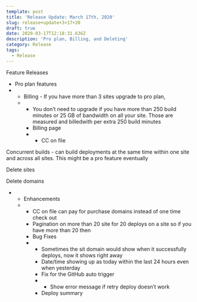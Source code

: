 ```yaml
---
template: post
title: 'Release Update: March 17th, 2020'
slug: release+update+3+17+20
draft: true
date: 2020-03-17T12:18:31.636Z
description: 'Pro plan, Billing, and Deleting'
category: Release
tags:
  - Release
---
```


Feature Releases


  * Pro plan features
  * * Billing - If you have more than 3 sites upgrade to pro plan,
    * * You don’t need to upgrade if you have more than 250 build minutes or 25 GB of bandwidth on all your site. Those are measured and billedwith per extra 250 build minutes
      * Billing page
      * * CC on file

Concurrent builds - can build deployments at the same time within one site and across all sites. This might be a pro feature eventually



Delete sites

Delete domains

* * Enhancements
  * * CC on file can pay for purchase domains instead of one time check out
    * Pagination on more than 20 site for 20 deploys on a site so if you have more than 20 then
    * Bug Fixes
    * * Sometimes the sit domain would show when it successfully deploys, now it shows right away
      * Date/time showing up as today within the last 24 hours even when yesterday
      * Fix for the GitHub auto trigger
      * * Show error message if retry deploy doesn’t work
      * Deploy summary
